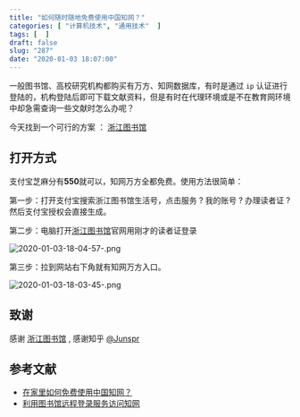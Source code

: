 ```yaml
---
title: "如何随时随地免费使用中国知网？"
categories: [ "计算机技术", "通用技术"  ]
tags: [  ]
draft: false
slug: "287"
date: "2020-01-03 18:07:00"
---
```


一般图书馆、高校研究机构都购买有万方、知网数据库，有时是通过 `ip` 认证进行登陆的，机构登陆后即可下载文献资料，但是有时在代理环境或是不在教育网环境中却急需查询一些文献时怎么办呢？

今天找到一个可行的方案 ： [浙江图书馆](https://www.zjlib.cn/)

## 打开方式

支付宝芝麻分有**550**就可以，知网万方全都免费。使用方法很简单：

第一步：打开支付宝搜索浙江图书馆生活号，点击服务 ? 我的账号 ? 办理读者证 ? 然后支付宝授权会直接生成。

第二步：电脑打开[浙江图书馆](https://www.zjlib.cn/)官网用刚才的读者证登录

![2020-01-03-18-04-57-.png](https://imagehost-cdn.frytea.com/images/2020/01/03/2020-01-03-18-04-57-.png)

第三步：拉到网站右下角就有知网万方入口。

![2020-01-03-18-03-45-.png](https://imagehost-cdn.frytea.com/images/2020/01/03/2020-01-03-18-03-45-.png)

## 致谢

感谢 [浙江图书馆](https://www.zjlib.cn/) , 感谢知乎 [@Junspr](https://www.zhihu.com/people/sprite-39/activities)

## 参考文献

 - [在家里如何免费使用中国知网？](https://www.zhihu.com/question/20188973)
 - [利用图书馆远程登录服务访问知网](https://www.xiaoyc.net/articles/free-access-to-cnki/)

